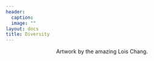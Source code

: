 ```yaml
---
header:
  caption: 
  image: ""
layout: docs
title: Diversity
---
```


<center> Artwork by the amazing Lois Chang. </center>